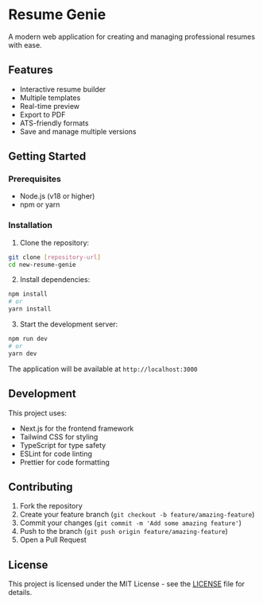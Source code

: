 # Resume Genie

A modern web application for creating and managing professional resumes with ease.

## Features

- Interactive resume builder
- Multiple templates
- Real-time preview
- Export to PDF
- ATS-friendly formats
- Save and manage multiple versions

## Getting Started

### Prerequisites

- Node.js (v18 or higher)
- npm or yarn

### Installation

1. Clone the repository:
```bash
git clone [repository-url]
cd new-resume-genie
```

2. Install dependencies:
```bash
npm install
# or
yarn install
```

3. Start the development server:
```bash
npm run dev
# or
yarn dev
```

The application will be available at `http://localhost:3000`

## Development

This project uses:
- Next.js for the frontend framework
- Tailwind CSS for styling
- TypeScript for type safety
- ESLint for code linting
- Prettier for code formatting

## Contributing

1. Fork the repository
2. Create your feature branch (`git checkout -b feature/amazing-feature`)
3. Commit your changes (`git commit -m 'Add some amazing feature'`)
4. Push to the branch (`git push origin feature/amazing-feature`)
5. Open a Pull Request

## License

This project is licensed under the MIT License - see the [LICENSE](LICENSE) file for details. 